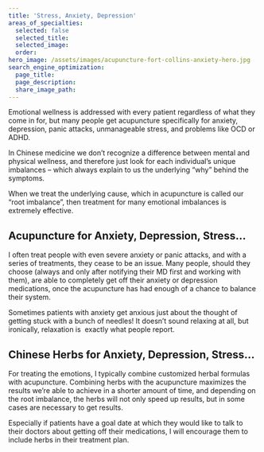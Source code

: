 ```yaml
---
title: 'Stress, Anxiety, Depression'
areas_of_specialties:
  selected: false
  selected_title:
  selected_image:
  order:
hero_image: /assets/images/acupuncture-fort-collins-anxiety-hero.jpg
search_engine_optimization:
  page_title:
  page_description:
  share_image_path:
---
```


Emotional wellness is addressed with every patient regardless of what they come in for, but many people get acupuncture specifically for anxiety, depression, panic attacks, unmanageable stress, and problems like OCD or ADHD.

In Chinese medicine we don’t recognize a difference between mental and physical wellness, and therefore just look for each individual’s unique imbalances – which always explain to us the underlying “why” behind the symptoms.

When we treat the underlying cause, which in acupuncture is called our “root imbalance”, then treatment for many emotional imbalances is extremely effective.

## Acupuncture for Anxiety, Depression, Stress…

I often treat people with even severe anxiety or panic attacks, and with a series of treatments, they cease to be an issue. Many people, should they choose (always and only after notifying their MD first and working with them), are able to completely get off their anxiety or depression medications, once the acupuncture has had enough of a chance to balance their system.

Sometimes patients with anxiety get anxious just about the thought of getting stuck with a bunch of needles! It doesn’t sound relaxing at all, but ironically, relaxation is  exactly what people report.

## Chinese Herbs for Anxiety, Depression, Stress…

For treating the emotions, I typically combine customized herbal formulas with acupuncture. Combining herbs with the acupuncture maximizes the results we’re able to achieve in a shorter amount of time, and depending on the root imbalance, the herbs will not only speed up results, but in some cases are necessary to get results.

Especially if patients have a goal date at which they would like to talk to their doctors about getting off their medications, I will encourage them to include herbs in their treatment plan.